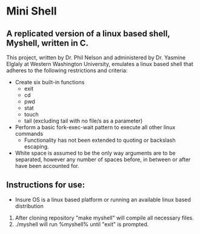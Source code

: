 # Mini Shell



## A replicated version of a linux based shell, Myshell, written in C.

This project, written by Dr. Phil Nelson and administered by Dr. Yasmine Elglaly at Western Washington University, emulates a linux based shell that adheres to the following restrictions and criteria:

* Create six built-in functions
  * exit
  * cd
  * pwd
  * stat
  * touch
  * tail (excluding tail with no file/s as a parameter)
* Perform a basic fork-exec-wait pattern to execute all other linux commands
   * Functionality has not been extended to quoting or backslash escaping.
* White space is assumed to be the only way arguments are to be separated, however any number of spaces before, in between or after have been accounted for.

## Instructions for use:
* Insure OS is a linux based platform or running an available linux based distribution
1. After cloning repository "make myshell" will compile all necessary files.
2. ./myshell will run %myshell% until "exit" is prompted.

